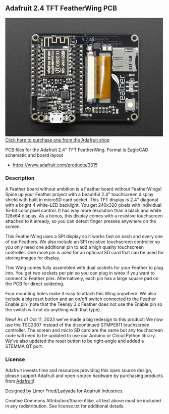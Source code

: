 ## Adafruit 2.4 TFT FeatherWing PCB

<a href="http://www.adafruit.com/products/3315"><img src="assets/image.jpg?raw=true" width="500px"><br/>
Click here to purchase one from the Adafruit shop</a>

PCB files for the Adafruit 2.4" TFT FeatherWing. Format is EagleCAD schematic and board layout
* https://www.adafruit.com/products/3315

### Description

A Feather board without ambition is a Feather board without FeatherWings! Spice up your Feather project with a beautiful 2.4" touchscreen display shield with built in microSD card socket. This TFT display is 2.4" diagonal with a bright 4 white-LED backlight. You get  240x320 pixels with individual 16-bit color pixel control. It has way more resolution than a black and white 128x64 display. As a bonus, this display comes with a resistive touchscreen attached to it already, so you can detect finger presses anywhere on the screen.

This FeatherWing uses a SPI display so it works fast on each and every one of our Feathers. We also include an SPI resistive touchscreen controller so you only need one additional pin to add a high quality touchscreen controller. One more pin is used for an optional SD card that can be used for storing images for display.

This Wing comes fully assembled with dual sockets for your Feather to plug into. You get two sockets per pin so you can plug in wires if you want to connect to Feather pins. Alternatively, each pin has a large square pad on the PCB for direct soldering.

Four mounting holes make it easy to attach this Wing anywhere. We also include a big reset button and an on/off switch connected to the Feather Enable pin (note that the Teensy 3.x Feather does not use the Enable pin so the switch will not do anything with that type).

New! As of Oct 11, 2023 we've made a big redesign to this product: We now use the TSC2007 instead of the discontinued STMPE811 touchscreen controller. The screen and micro SD card are the same but any touchscreen code will need to be updated to use our Arduino or CircuitPython library. We've also updated the reset button to be right-angle and added a STEMMA QT port.

### License

Adafruit invests time and resources providing this open source design, please support Adafruit and open-source hardware by purchasing products from [Adafruit](https://www.adafruit.com)!

Designed by Limor Fried/Ladyada for Adafruit Industries.

Creative Commons Attribution/Share-Alike, all text above must be included in any redistribution. See license.txt for additional details.
